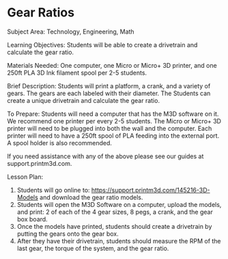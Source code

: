 # Gear Ratios

Subject Area: Technology, Engineering, Math

Learning Objectives: Students will be able to create a drivetrain and calculate the gear ratio. 

Materials Needed: One computer, one Micro or Micro+ 3D printer, and one 250ft PLA 3D Ink filament spool per 2-5 students. 

Brief Description: Students will print a platform, a crank, and a variety of gears. The gears are each labeled with their diameter. The Students can create a unique drivetrain and calculate the gear ratio.

To Prepare: Students will need a computer that has the M3D software on it. We recommend one printer per every 2-5 students. The Micro or Micro+ 3D printer will need to be plugged into both the wall and the computer. Each printer will need to have a 250ft spool of PLA feeding into the external port. A spool holder is also recommended. 

If you need assistance with any of the above please see our guides at support.printm3d.com. 

Lesson Plan: 

1. Students will go online to: https://support.printm3d.com/145216-3D-Models and download the gear ratio models.  
2. Students will open the M3D Software on a computer, upload the models, and print: 2 of each of the 4 gear sizes, 8 pegs, a crank, and the gear box board.   
3. Once the models have printed, students should create a drivetrain by putting the gears onto the gear box.   
4. After they have their drivetrain, students should measure the RPM of the last gear, the torque of the system, and the gear ratio. 

